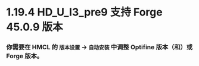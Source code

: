 # 1.19.4 HD_U_I3_pre9 支持 Forge 45.0.9 版本

### 你需要在 HMCL 的 `版本设置` -> `自动安装` 中调整 Optifine 版本（和）或 Forge 版本。
